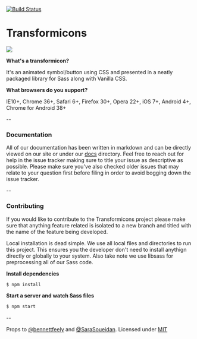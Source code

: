 [![Build Status](https://travis-ci.org/grayghostvisuals/transformicons.svg?branch=master)](https://travis-ci.org/grayghostvisuals/transformicons)

Transformicons
======================

![](https://dl.dropboxusercontent.com/u/41114960/github/transformicons/site.png)

**What's a transformicon?**

It's an animated symbol/button using CSS and presented in a neatly packaged library for Sass along with Vanilla CSS.

**What browsers do you support?**

IE10+, Chrome 36+, Safari 6+, Firefox 30+, Opera 22+, iOS 7+, Android 4+, Chrome for Android 38+

--

### Documentation
All of our documentation has been written in markdown and can be directly viewed on our site or under our [docs](https://github.com/grayghostvisuals/transformicons/tree/master/docs) directory. Feel free to reach out for help in the issue tracker making sure to title your issue as descriptive as possible. Please make sure you've also checked older issues that may relate to your question first before filing in order to avoid bogging down the issue tracker.

--

### Contributing
If you would like to contribute to the Transformicons project please make sure that anything feature related is isolated to a new branch and titled with the name of the feature being developed.

Local installation is dead simple. We use all local files and directories to run this project. This ensures you the developer don't need to  install anythign directly or globally to your system. Also take note we use libsass for preprocessing all of our Sass code.

**Install dependencies**

```bash
$ npm install
```

**Start a server and watch Sass files**

```bash
$ npm start
```

--

Props to [@bennettfeely](//twitter.com/bennettfeely) and [@SaraSoueidan](//twitter.com/SaraSoueidan).
Licensed under [MIT](//opensource.org/licenses/MIT)